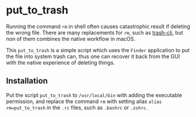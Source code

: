 # put_to_trash
Running the command `rm` in shell often causes catastrophic result if deleting the wrong file. There are many replacements for `rm`, such as [trash-cli](https://github.com/andreafrancia/trash-cli), but non of them combines the native workflow in macOS.

This `put_to_trash` is a simple script which uses the `Finder` application to put the file into system trash can, thus one can recover it back from the GUI with the native experience of deleting things.

## Installation
Put the script `put_to_trash` to `/usr/local/bin` with adding the executable permission, and replace the command `rm` with setting alias `alias rm=put_to_trash` in the `.rc` files, such as `.bashrc` or `.zshrc`.
